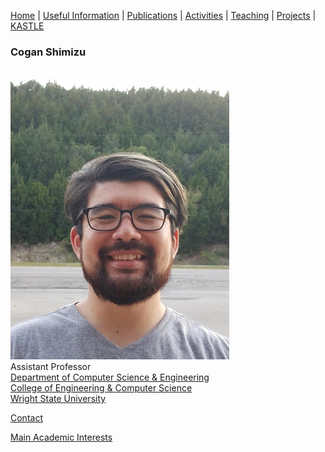 [Home](index.md) | [Useful Information](links.md) | [Publications](publications.md) | [Activities](activities.md) | [Teaching](teaching.md) | [Projects](funding.md) | [KASTLE](https://cogan-shimizu.github.io/kastle)

### Cogan Shimizu
![me!](./cogan_shimizu.jpg)\
Assistant Professor\
[Department of Computer Science & Engineering](https://engineering-computer-science.wright.edu/computer-science-and-engineering)\
[College of Engineering & Computer Science](https://engineering-computer-science.wright.edu/)\
[Wright State University](https://www.wright.edu/)

[Contact](links.md)

[Main Academic Interests](interests.md)